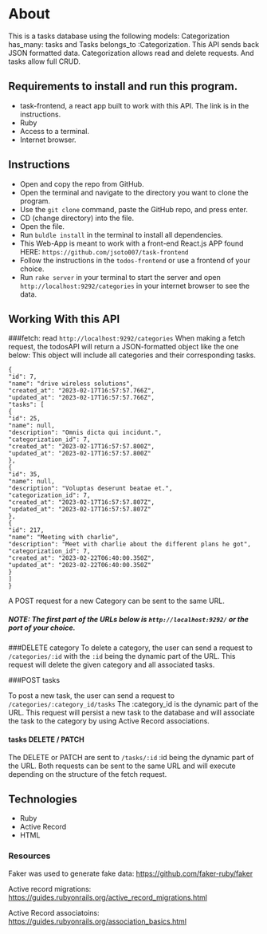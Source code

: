 # About
This is a tasks database using the following models: Categorization has_many: tasks and Tasks belongs_to :Categorization. This API sends back JSON formatted data. Categorization allows read and delete requests. And tasks allow full CRUD.


## Requirements to install and run this program.
- task-frontend, a react app built to work with this API. The link is in the instructions. 
- Ruby
- Access to a terminal. 
- Internet browser. 

## Instructions
- Open and copy the repo from GitHub.
- Open the terminal and navigate to the directory you want to clone the program.
- Use the `git clone` command, paste the GitHub repo, and press enter.
- CD (change directory) into the file.
- Open the file.
- Run `buldle install` in the terminal to install all dependencies. 
- This Web-App is meant to work with a front-end React.js APP found HERE: `https://github.com/jsoto007/task-frontend`
- Follow the instructions in the `todos-frontend` or use a frontend of your choice. 
- Run  `rake server` in your terminal to start the server and open `http://localhost:9292/categories` in your internet browser to see the data.

## Working With this API

###fetch: read
`http://localhost:9292/categories`
When making a fetch request, the todosAPI will return a JSON-formatted object like the one below:
This object will include all categories and their corresponding tasks. 

```
{
"id": 7,
"name": "drive wireless solutions",
"created_at": "2023-02-17T16:57:57.766Z",
"updated_at": "2023-02-17T16:57:57.766Z",
"tasks": [
{
"id": 25,
"name": null,
"description": "Omnis dicta qui incidunt.",
"categorization_id": 7,
"created_at": "2023-02-17T16:57:57.800Z",
"updated_at": "2023-02-17T16:57:57.800Z"
},
{
"id": 35,
"name": null,
"description": "Voluptas deserunt beatae et.",
"categorization_id": 7,
"created_at": "2023-02-17T16:57:57.807Z",
"updated_at": "2023-02-17T16:57:57.807Z"
},
{
"id": 217,
"name": "Meeting with charlie",
"description": "Meet with charlie about the different plans he got",
"categorization_id": 7,
"created_at": "2023-02-22T06:40:00.350Z",
"updated_at": "2023-02-22T06:40:00.350Z"
}
]
}
```

A POST request for a new Category can be sent to the same URL. 

##### NOTE: The first part of the URLs below is `http://localhost:9292/` or the port of your choice. 

###DELETE category
To delete a category, the user can send a request to `/categories/:id` with the `:id` being the dynamic part of the URL. 
This request will delete the given category and all associated tasks. 

###POST tasks

To post a new task, the user can send a request to `/categories/:category_id/tasks` The :category_id is the dynamic part of the URL. This request will persist a new task to the database and will associate the task to the category by using Active Record associations. 


#### tasks DELETE / PATCH
The DELETE or PATCH are sent to `/tasks/:id` :id being the dynamic part of the URL. Both requests can be sent to the same URL and will execute depending on the structure of the fetch request. 

## Technologies
- Ruby 
- Active Record
- HTML

### Resources #

Faker was used to generate fake data: 
https://github.com/faker-ruby/faker

Active record migrations: 
https://guides.rubyonrails.org/active_record_migrations.html

Active Record associatoins: 
https://guides.rubyonrails.org/association_basics.html

